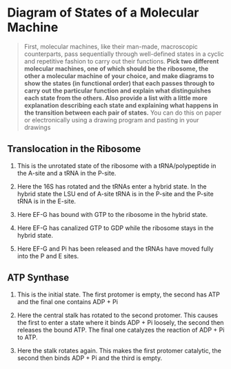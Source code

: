 # Diagram of States of a Molecular Machine #

> First, molecular machines, like their man-made, macroscopic counterparts, pass
> sequentially through well-defined states in a cyclic and repetitive fashion to
> carry out their functions. __Pick two different molecular machines, one of which
> should be the ribosome, the other a molecular machine of your choice, and make
> diagrams to show the states (in functional order) that each passes through to
> carry out the particular function and explain what distinguishes each state
> from the others. Also provide a list with a little more explanation describing
> each state and explaining what happens in the transition between each pair of
> states.__  You can do this on paper or electronically using a drawing program
> and pasting in your drawings

## Translocation in the Ribosome ##

1.  This is the unrotated state of the ribosome with a tRNA/polypeptide in the
    A-site and a tRNA in the P-site.

2.  Here the 16S has rotated and the tRNAs enter a hybrid state. In the hybrid
    state the LSU end of A-site tRNA is in the P-site and the P-site tRNA is in
    the E-site.

3.  Here EF-G has bound with GTP to the ribosome in the hybrid state.

4. Here EF-G has canalized GTP to GDP while the ribosome stays in the hybrid
   state.

5. Here EF-G and Pi has been released and the tRNAs have moved fully into the P
   and E sites.

## ATP Synthase ##

1. This is the initial state. The first protomer is empty, the second has ATP
   and the final one contains ADP + Pi

2. Here the central stalk has rotated to the second protomer. This causes the
   first to enter a state where it binds ADP + Pi loosely, the second then
   releases the bound ATP. The final one catalyzes the reaction of ADP + Pi to ATP.

3. Here the stalk rotates again. This makes the first protomer catalytic, the
   second then binds ADP + Pi and the third is empty.
